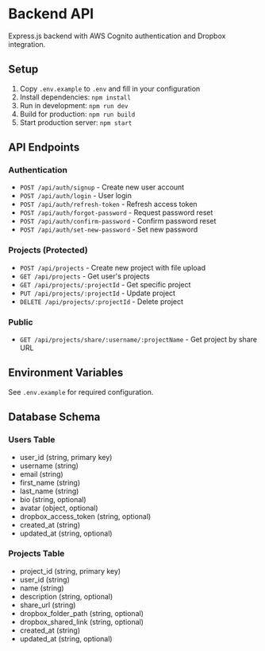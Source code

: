 # Backend API

Express.js backend with AWS Cognito authentication and Dropbox integration.

## Setup

1. Copy `.env.example` to `.env` and fill in your configuration
2. Install dependencies: `npm install`
3. Run in development: `npm run dev`
4. Build for production: `npm run build`
5. Start production server: `npm start`

## API Endpoints

### Authentication
- `POST /api/auth/signup` - Create new user account
- `POST /api/auth/login` - User login
- `POST /api/auth/refresh-token` - Refresh access token
- `POST /api/auth/forgot-password` - Request password reset
- `POST /api/auth/confirm-password` - Confirm password reset
- `POST /api/auth/set-new-password` - Set new password

### Projects (Protected)
- `POST /api/projects` - Create new project with file upload
- `GET /api/projects` - Get user's projects
- `GET /api/projects/:projectId` - Get specific project
- `PUT /api/projects/:projectId` - Update project
- `DELETE /api/projects/:projectId` - Delete project

### Public
- `GET /api/projects/share/:username/:projectName` - Get project by share URL

## Environment Variables

See `.env.example` for required configuration.

## Database Schema

### Users Table
- user_id (string, primary key)
- username (string)
- email (string)
- first_name (string)
- last_name (string)
- bio (string, optional)
- avatar (object, optional)
- dropbox_access_token (string, optional)
- created_at (string)
- updated_at (string, optional)

### Projects Table
- project_id (string, primary key)
- user_id (string)
- name (string)
- description (string, optional)
- share_url (string)
- dropbox_folder_path (string, optional)
- dropbox_shared_link (string, optional)
- created_at (string)
- updated_at (string, optional)
